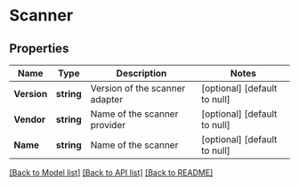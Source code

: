 # Scanner

## Properties
Name | Type | Description | Notes
------------ | ------------- | ------------- | -------------
**Version** | **string** | Version of the scanner adapter | [optional] [default to null]
**Vendor** | **string** | Name of the scanner provider | [optional] [default to null]
**Name** | **string** | Name of the scanner | [optional] [default to null]

[[Back to Model list]](../README.md#documentation-for-models) [[Back to API list]](../README.md#documentation-for-api-endpoints) [[Back to README]](../README.md)


